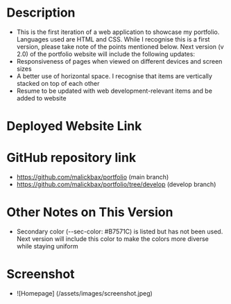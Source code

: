# Description
- This is the first iteration of a web application to showcase my portfolio. Languages used are HTML and CSS. While I recognise this is a first version, please take note of the points mentioned below. Next version (v 2.0) of the portfolio website will include the following updates: 
- Responsiveness of pages when viewed on different devices and screen sizes 
- A better use of horizontal space. I recognise that items are vertically stacked on top of each other
- Resume to be updated with web development-relevant items and be added to website 


# Deployed Website Link

# GitHub repository link
- https://github.com/malickbax/portfolio (main branch)
- https://github.com/malickbax/portfolio/tree/develop (develop branch)

# Other Notes on This Version
- Secondary color (--sec-color: #B7571C) is listed but has not been used. Next version will include this color to make the colors more diverse while staying uniform

# Screenshot 
- ![Homepage] (/assets/images/screenshot.jpeg)